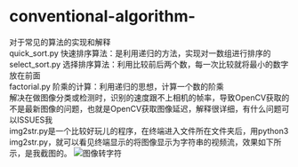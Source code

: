 # conventional-algorithm-
对于常见的算法的实现和解释                                                                                                         
quick_sort.py 快速排序算法：是利用递归的方法，实现对一数组进行排序的                                                                   
select_sort.py 选择排序算法：利用比较前后两个数，每一次比较就将最小的数字放在前面                                                         
factorial.py 阶乘的计算：利用递归的思想，计算一个数的阶乘                                                                             
解决在做图像分类或检测时，识别的速度跟不上相机的帧率，导致OpenCV获取的不是最新图像的问题，也就是OpenCV获取图像延迟，解释很详细，有什么问题可以ISSUES我                                                                                                                             
img2str.py是一个比较好玩儿的程序，在终端进入文件所在文件夹后，用python3 img2str.py，就可以看见终端显示的将图像显示为字符串的视频流，效果如下所示，是我截图的。
![图像转字符](img/img2str.jpg)
